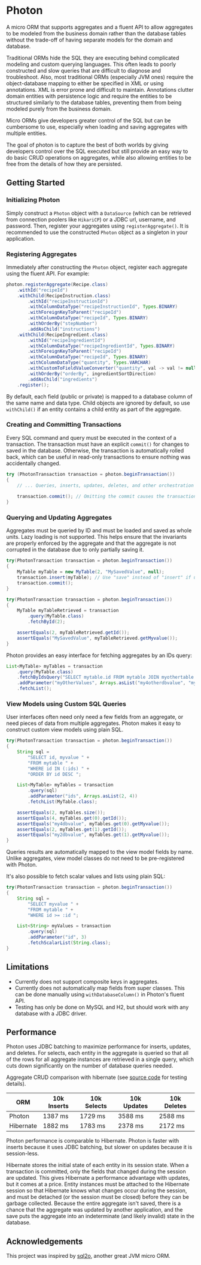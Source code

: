 # Photon
A micro ORM that supports aggregates and a fluent API to allow aggregates to be modeled from the business domain rather than the database tables without the trade-off of having separate models for the domain and database.

Traditional ORMs hide the SQL they are executing behind complicated modeling and custom querying languages. This often leads to poorly constructed and slow queries that are difficult to diagnose and troubleshoot. Also, most traditional ORMs (especially JVM ones) require the object-database mapping to either be specified in XML or using annotations. XML is error prone and difficult to maintain. Annotations clutter domain entities with persistence logic and require the entities to be structured similarly to the database tables, preventing them from being modeled purely from the business domain.

Micro ORMs give developers greater control of the SQL but can be cumbersome to use, especially when loading and saving aggregates with multiple entities.

The goal of photon is to capture the best of both worlds by giving developers control over the SQL executed but still provide an easy way to do basic CRUD operations on aggregates, while also allowing entities to be free from the details of how they are persisted.

## Getting Started

### Initializing Photon

Simply construct a `Photon` object with a `DataSource` (which can be retrieved from connection poolers like `HikariCP`) or a JDBC url, username, and password. Then, register your aggregates using `registerAggregate()`. It is recommended to use the constructed `Photon` object as a singleton in your application.

### Registering Aggregates

Immediately after constructing the `Photon` object, register each aggregate using the fluent API. For example:

```java
photon.registerAggregate(Recipe.class)
    .withId("recipeId")
    .withChild(RecipeInstruction.class)
        .withId("recipeInstructionId")
        .withColumnDataType("recipeInstructionId", Types.BINARY)
        .withForeignKeyToParent("recipeId")
        .withColumnDataType("recipeId", Types.BINARY)
        .withOrderBy("stepNumber")
        .addAsChild("instructions")
    .withChild(RecipeIngredient.class)
        .withId("recipeIngredientId")
        .withColumnDataType("recipeIngredientId", Types.BINARY)
        .withForeignKeyToParent("recipeId")
        .withColumnDataType("recipeId", Types.BINARY)
        .withColumnDataType("quantity", Types.VARCHAR)
        .withCustomToFieldValueConverter("quantity", val -> val != null ? Fraction.getFraction((String) val) : null)
        .withOrderBy("orderBy", ingredientSortDirection)
        .addAsChild("ingredients")
    .register();
```

By default, each field (public or private) is mapped to a database column of the same name and data type. Child objects are ignored by default, so use `withChild()` if an entity contains a child entity as part of the aggregate.

### Creating and Committing Transactions

Every SQL command and query must be executed in the context of a transaction. The transaction must have an explicit `commit()` for changes to saved in the database. Otherwise, the transaction is automatically rolled back, which can be useful in read-only transactions to ensure nothing was accidentally changed.

```java
try (PhotonTransaction transaction = photon.beginTransaction())
{
    // ... Queries, inserts, updates, deletes, and other orchestration logic ...
    
    transaction.commit(); // Omitting the commit causes the transaction to be rolled back.
}
```

### Querying and Updating Aggregates

Aggregates must be queried by ID and must be loaded and saved as whole units. Lazy loading is not supported. This helps ensure that the invariants are properly enforced by the aggregate and that the aggregate is not corrupted in the database due to only partially saving it.

```java
try(PhotonTransaction transaction = photon.beginTransaction())
{
    MyTable myTable = new MyTable(2, "MySavedValue", null);
    transaction.insert(myTable); // Use "save" instead of "insert" if updating an aggregate.
    transaction.commit();
}

try(PhotonTransaction transaction = photon.beginTransaction())
{
    MyTable myTableRetrieved = transaction
        .query(MyTable.class)
        .fetchById(2);

    assertEquals(2, myTableRetrieved.getId());
    assertEquals("MySavedValue", myTableRetrieved.getMyvalue());
}
```

Photon provides an easy interface for fetching aggregates by an IDs query:

```java
List<MyTable> myTables = transaction
    .query(MyTable.class)
    .fetchByIdsQuery("SELECT mytable.id FROM mytable JOIN myothertable ON myothertable.id = mytable.id WHERE myothervalue IN (:myOtherValues)")
    .addParameter("myOtherValues", Arrays.asList("my4otherdbvalue", "my5otherdbvalue"))
    .fetchList();
```

### View Models using Custom SQL Queries

User interfaces often need only need a few fields from an aggregate, or need pieces of data from multiple aggregates. Photon makes it easy to construct custom view models using plain SQL.

```java
try(PhotonTransaction transaction = photon.beginTransaction())
{
    String sql =
        "SELECT id, myvalue " +
        "FROM mytable " +
        "WHERE id IN (:ids) " +
        "ORDER BY id DESC ";

    List<MyTable> myTables = transaction
        .query(sql)
        .addParameter("ids", Arrays.asList(2, 4))
        .fetchList(MyTable.class);

    assertEquals(2, myTables.size());
    assertEquals(4, myTables.get(0).getId());
    assertEquals("my4dbvalue", myTables.get(0).getMyvalue());
    assertEquals(2, myTables.get(1).getId());
    assertEquals("my2dbvalue", myTables.get(1).getMyvalue());
}
```

Queries results are automatically mapped to the view model fields by name. Unlike aggregates, view model classes do not need to be pre-registered with Photon.

It's also possible to fetch scalar values and lists using plain SQL:

```java
try(PhotonTransaction transaction = photon.beginTransaction())
{
    String sql =
        "SELECT myvalue " +
        "FROM mytable " +
        "WHERE id >= :id ";

    List<String> myValues = transaction
        .query(sql)
        .addParameter("id", 3)
        .fetchScalarList(String.class);
}
```

## Limitations

* Currently does not support composite keys in aggregates.
* Currently does not automatically map fields from super classes. This can be done manually using `withDatabaseColumn()` in Photon's fluent API.
* Testing has only be done on MySQL and H2, but should work with any database with a JDBC driver.

## Performance

Photon uses JDBC batching to maximize performance for inserts, updates, and deletes. For selects, each entity in the aggregate is queried so that all of the rows for all aggregate instances are retrieved in a single query, which cuts down significantly on the number of database queries needed.

Aggregate CRUD comparison with hibernate (see [source code](https://github.com/molcikas/photon/tree/master/photon-perf-test/src/test/java/photon/perf) for testing details).

ORM | 10k Inserts | 10k Selects | 10k Updates | 10k Deletes
--- | --- | --- | --- | ---
Photon | 1387 ms | 1729 ms | 3588 ms | 2588 ms
Hibernate | 1882 ms | 1783 ms | 2378 ms | 2172 ms

Photon performance is comparable to Hibernate. Photon is faster with inserts because it uses JDBC batching, but slower on updates because it is session-less.

Hibernate stores the initial state of each entity in its session state. When a transaction is committed, only the fields that changed during the session are updated. This gives Hibernate a performance advantage with updates, but it comes at a price. Entity instances must be attached to the Hibernate session so that Hibernate knows what changes occur during the session, and must be detached (or the session must be closed) before they can be garbage collected. Because the entire aggregate isn't saved, there is a chance that the aggregate was updated by another application, and the save puts the aggregate into an indeterminate (and likely invalid) state in the database.

## Acknowledgements

This project was inspired by [sql2o](https://github.com/aaberg/sql2o), another great JVM micro ORM.